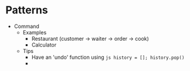 # Patterns
- Command
  - Examples
    - Restaurant (customer -> waiter -> order -> cook)
    - Calculator
  - Tips
    - Have an 'undo' function using ```js history = []; history.pop()```
    - 

